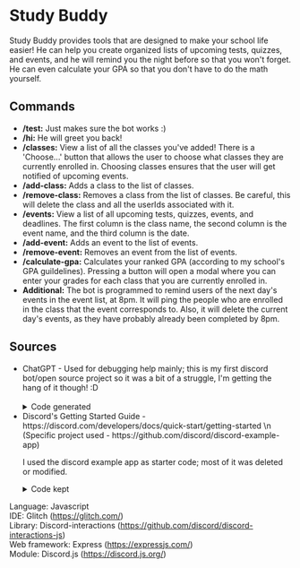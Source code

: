# Study Buddy

Study Buddy provides tools that are designed to make your school life easier!
He can help you create organized lists of upcoming tests, quizzes, and events, and
he will remind you the night before so that you won't forget.
He can even calculate your GPA so that you don't have to do the math yourself.

## Commands

<ul>
  <li><b>/test:</b> Just makes sure the bot works :)</li>
<li><b>/hi:</b> He will greet you back!</li>
<li><b>/classes:</b> View a list of all the classes you've added! There is a 'Choose...' button that allows
the user to choose what classes they are currently enrolled in. Choosing classes ensures that the 
  user will get notified of upcoming events.</li>
<li><b>/add-class:</b> Adds a class to the list of classes.</li>
<li><b>/remove-class:</b> Removes a class from the list of classes. Be careful, this will delete the class
  and all the userIds associated with it.</li>
  <li><b>/events:</b> View a list of all upcoming tests, quizzes, events, and deadlines. The first column is
  the class name, the second column is the event name, and the third column is the date.</li>
  <li><b>/add-event:</b> Adds an event to the list of events.</li>
  <li><b>/remove-event:</b> Removes an event from the list of events.</li>
  <li><b>/calculate-gpa:</b> Calculates your ranked GPA (according to my school's GPA guildelines).
    Pressing a button will open a modal where you can enter your grades for each class that you are
    currently enrolled in.</li>
  <li><b>Additional:</b> The bot is programmed to remind users of the next day's events in the event list, at 8pm.
  It will ping the people who are enrolled in the class that the event corresponds to. Also, it will
  delete the current day's events, as they have probably already been completed by 8pm.</li>
</ul>

## Sources

<ul>
<li>  ChatGPT - Used for debugging help mainly; this is my first discord bot/open source project so
it was a bit of a struggle, I'm getting the hang of it though! :D<br><br>
  <details>
<summary>Code generated</summary>
    <ul>
     <li>readData() and writeData() functions in utils.js.</li> 
      <li>Most of cron.schedule on lines 577-634; was modified and customized.</li>
      <li>Some parts of the 'add-event' application command interaction in app.js, lines 261-271 and 289-295.</li>
    </ul>
     </details>
</li>

<li>Discord's Getting Started Guide - https://discord.com/developers/docs/quick-start/getting-started \n
  (Specific project used - https://github.com/discord/discord-example-app)

I used the discord example app as starter code; most of it was deleted or modified.<br>
  <details>
<summary>Code kept</summary>
    <ul>
      <li>DiscordRequest, VerifyDiscordRequest, InstallGlobalCommands functions in utils.js.</li>
      <li>Import statements in the beginning of app.js. Added a lot of import statements myself over time.</li>
      <li>Setting up the bot at lines 34-38, as well as lines 60-90, in app.js.</li>
    </ul>
      </details>
  </li>
</ul>

Language: Javascript <br>
IDE: Glitch (https://glitch.com/) <br>
Library: Discord-interactions (https://github.com/discord/discord-interactions-js) <br>
Web framework: Express (https://expressjs.com/) <br>
Module: Discord.js (https://discord.js.org/)
